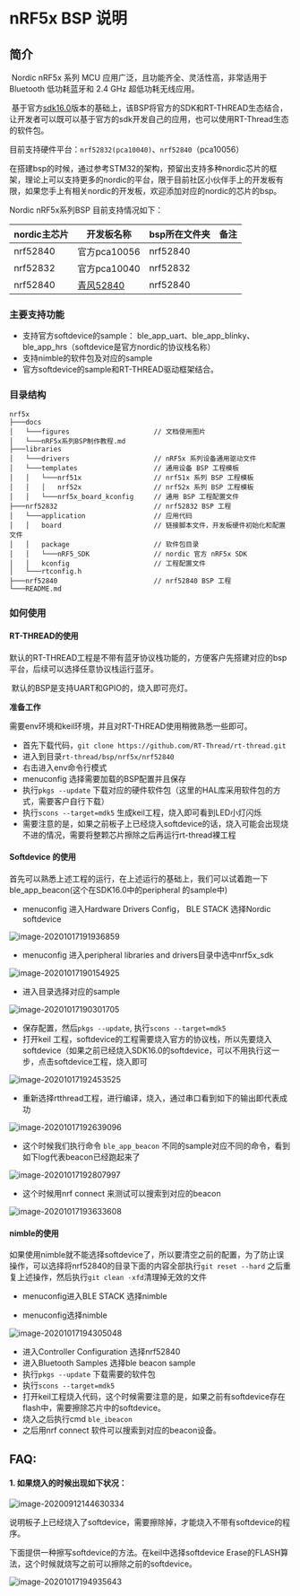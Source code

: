 # nRF5x BSP 说明

## 简介

​         Nordic nRF5x 系列 MCU 应用广泛，且功能齐全、灵活性高，非常适用于 Bluetooth 低功耗蓝牙和 2.4 GHz 超低功耗无线应用。

​         基于官方[sdk16.0](http://developer.nordicsemi.com/nRF5_SDK/nRF5_SDK_v16.x.x/nRF5_SDK_16.0.0_98a08e2.zip)版本的基础上，该BSP将官方的SDK和RT-THREAD生态结合，让开发者可以既可以基于官方的sdk开发自己的应用，也可以使用RT-Thread生态的软件包。

​        目前支持硬件平台：`nrf52832(pca10040)`、`nrf52840`（pca10056）

​        在搭建bsp的时候，通过参考STM32的架构，预留出支持多种nordic芯片的框架，理论上可以支持更多的nordic的平台，限于目前社区小伙伴手上的开发板有限，如果您手上有相关nordic的开发板，欢迎添加对应的nordic的芯片的bsp。

Nordic nRF5x系列BSP 目前支持情况如下：

| nordic主芯片 | 开发板名称                                                   | bsp所在文件夹 | 备注 |
| ------------ | ------------------------------------------------------------ | ------------- | ---- |
| nrf52840     | 官方pca10056                                                 | nrf52840      |      |
| nrf52832     | 官方pca10040                                                 | nrf52832      |      |
| nrf52840     | [青风52840](https://item.taobao.com/item.htm?spm=a1z10.1-c-s.w4004-15118192232.5.46a15d490SURQ9&id=581711815379) | nrf52840      |      |

### 主要支持功能

- 支持官方softdevice的sample： ble_app_uart、ble_app_blinky、ble_app_hrs（softdevice是官方nordic的协议栈名称）
- 支持nimble的软件包及对应的sample
- 官方softdevice的sample和RT-THREAD驱动框架结合。

  

### 目录结构

```
nrf5x
├───docs 
│   └───figures                     // 文档使用图片
│   └───nRF5x系列BSP制作教程.md
├───libraries                       
│   └───drivers                     // nRF5x 系列设备通用驱动文件 
│   └───templates                   // 通用设备 BSP 工程模板
│   │   └───nrf51x                  // nrf51x 系列 BSP 工程模板
│   │   │   nrf52x                  // nrf52x 系列 BSP 工程模板
│   │   └───nrf5x_board_kconfig     // 通用 BSP 工程配置文件
├───nrf52832                        // nrf52832 BSP 工程
│   └───application                 // 应用代码
│   │   board                       // 链接脚本文件，开发板硬件初始化和配置文件
│   │   package                     // 软件包目录
│   │   └───nRF5_SDK                // nordic 官方 nRF5x SDK
│   │   kconfig                     // 工程配置文件
│   └───rtconfig.h
├───nrf52840                        // nrf52840 BSP 工程
└───README.md                       
```

###  如何使用

#### RT-THREAD的使用

​         默认的RT-THREAD工程是不带有蓝牙协议栈功能的，方便客户先搭建对应的bsp平台，后续可以选择任意协议栈运行蓝牙。

​        默认的BSP是支持UART和GPIO的，烧入即可亮灯。

**准备工作**

需要env环境和keil环境，并且对RT-THREAD使用稍微熟悉一些即可。

- 首先下载代码，`git clone https://github.com/RT-Thread/rt-thread.git`
- 进入到目录`rt-thread/bsp/nrf5x/nrf52840`
- 右击进入env命令行模式
- menuconfig 选择需要加载的BSP配置并且保存
- 执行`pkgs --update` 下载对应的硬件软件包（这里的HAL库采用软件包的方式，需要客户自行下载）
- 执行`scons --target=mdk5`  生成keil工程，烧入即可看到LED小灯闪烁
- 需要注意的是，如果之前板子上已经烧入softdevice的话，烧入可能会出现烧不进的情况，需要将整颗芯片擦除之后再运行rt-thread裸工程

#### Softdevice 的使用

首先可以熟悉上述工程的运行，在上述运行的基础上，我们可以试着跑一下ble_app_beacon(这个在SDK16.0中的peripheral 的sample中)

- menuconfig 进入Hardware Drivers Config， BLE STACK 选择Nordic softdevice

![image-20201017191936859](docs/images/image-20201017191936859.png)

- menuconfig 进入peripheral libraries and drivers目录中选中nrf5x_sdk

![image-20201017190154925](docs/images/softdevice_menuconfig.png)

- 进入目录选择对应的sample

![image-20201017190301705](docs/images/softdevice_2.png)

- 保存配置，然后`pkgs --update`, 执行`scons --target=mdk5`  
- 打开keil 工程，softdevice的工程需要烧入官方的协议栈，所以先要烧入softdevice（如果之前已经烧入SDK16.0的softdevice，可以不用执行这一步，点击softdevice工程，烧入即可

![image-20201017192453525](docs/images/image-20201017192453525.png)

- 重新选择rtthread工程，进行编译，烧入，通过串口看到如下的输出即代表成功

![image-20201017192639096](docs/images/image-20201017192639096.png)

- 这个时候我们执行命令 `ble_app_beacon` 不同的sample对应不同的命令，看到如下log代表beacon已经跑起来了

![image-20201017192807997](docs/images/image-20201017192807997.png)

- 这个时候用nrf connect 来测试可以搜索到对应的beacon

![image-20201017193633608](docs/images/nrf_connect.jpg)

#### nimble的使用

如果使用nimble就不能选择softdevice了，所以要清空之前的配置，为了防止误操作，可以选择将nrf52840的目录下面的内容全部执行`git reset --hard`  之后重复上述操作，然后执行`git clean -xfd`清理掉无效的文件

- menuconfig进入BLE STACK 选择nimble

- menuconfig选择nimble

![image-20201017194305048](docs/images/nimble.png)

- 进入Controller Configuration 选择nrf52840
- 进入Bluetooth Samples 选择ble beacon sample
- 执行`pkgs --update` 下载需要的软件包
- 执行`scons --target=mdk5` 
- 打开keil工程烧入代码，这个时候需要注意的是，如果之前有softdevice存在flash中，需要擦除芯片中的softdevice。
- 烧入之后执行cmd `ble_ibeacon`
- 之后用nrf connect 软件可以搜索到对应的beacon设备。



## FAQ:

#### 1. 如果烧入的时候出现如下状况：

![image-20200912144630334](docs/images/faq1.png)

说明板子上已经烧入了softdevice，需要擦除掉，才能烧入不带有softdevice的程序。

下面提供一种擦写softdevice的方法。在keil中选择softdevice Erase的FLASH算法，这个时候就烧写之前可以擦除之前的softdevice。

![image-20201017194935643](docs/images/softdevice_erase.png)